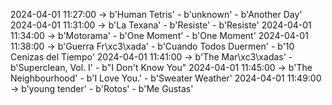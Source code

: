 2024-04-01 11:27:00 -> b'Human Tetris' - b'unknown' - b'Another Day'
2024-04-01 11:31:00 -> b'La Texana' - b'Resiste' - b'Resiste'
2024-04-01 11:34:00 -> b'Motorama' - b'One Moment' - b'One Moment'
2024-04-01 11:38:00 -> b'Guerra Fr\xc3\xada' - b'Cuando Todos Duermen' - b'10 Cenizas del Tiempo'
2024-04-01 11:41:00 -> b'The Mar\xc3\xadas' - b'Superclean, Vol. I' - b"I Don't Know You"
2024-04-01 11:45:00 -> b'The Neighbourhood' - b'I Love You.' - b'Sweater Weather'
2024-04-01 11:49:00 -> b'young tender' - b'Rotos' - b'Me Gustas'
